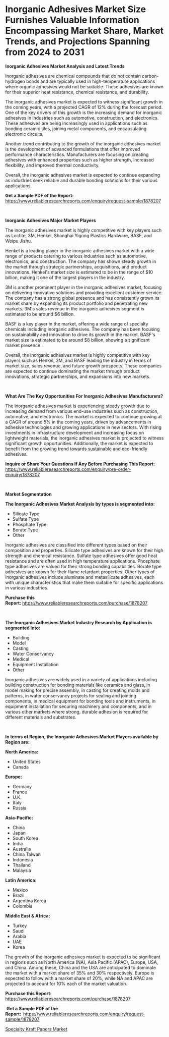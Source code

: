 <p><h1>Inorganic Adhesives Market Size Furnishes Valuable Information Encompassing Market Share, Market Trends, and Projections Spanning from 2024 to 2031</h1></p><p><strong>Inorganic Adhesives Market Analysis and Latest Trends</strong></p>
<p><p>Inorganic adhesives are chemical compounds that do not contain carbon-hydrogen bonds and are typically used in high-temperature applications where organic adhesives would not be suitable. These adhesives are known for their superior heat resistance, chemical resistance, and durability.</p><p>The inorganic adhesives market is expected to witness significant growth in the coming years, with a projected CAGR of 12% during the forecast period. One of the key drivers of this growth is the increasing demand for inorganic adhesives in industries such as automotive, construction, and electronics. These adhesives are being increasingly used in applications such as bonding ceramic tiles, joining metal components, and encapsulating electronic circuits.</p><p>Another trend contributing to the growth of the inorganic adhesives market is the development of advanced formulations that offer improved performance characteristics. Manufacturers are focusing on creating adhesives with enhanced properties such as higher strength, increased flexibility, and improved thermal conductivity.</p><p>Overall, the inorganic adhesives market is expected to continue expanding as industries seek reliable and durable bonding solutions for their various applications.</p></p>
<p><strong>Get a Sample PDF of the Report:&nbsp;</strong> <a href="https://www.reliableresearchreports.com/enquiry/request-sample/1878207">https://www.reliableresearchreports.com/enquiry/request-sample/1878207</a></p>
<p>&nbsp;</p>
<p><strong>Inorganic Adhesives Major Market Players</strong></p>
<p><p>The inorganic adhesives market is highly competitive with key players such as Loctite, 3M, Henkel, Shanghai Yigong Plastics Hardware, BASF, and Weipu Jishu. </p><p>Henkel is a leading player in the inorganic adhesives market with a wide range of products catering to various industries such as automotive, electronics, and construction. The company has shown steady growth in the market through strategic partnerships, acquisitions, and product innovations. Henkel's market size is estimated to be in the range of $10 billion, making it one of the largest players in the industry.</p><p>3M is another prominent player in the inorganic adhesives market, focusing on delivering innovative solutions and providing excellent customer service. The company has a strong global presence and has consistently grown its market share by expanding its product portfolio and penetrating new markets. 3M's sales revenue in the inorganic adhesives segment is estimated to be around $6 billion.</p><p>BASF is a key player in the market, offering a wide range of specialty chemicals including inorganic adhesives. The company has been focusing on sustainability and innovation to drive its growth in the market. BASF's market size is estimated to be around $8 billion, showing a significant market presence.</p><p>Overall, the inorganic adhesives market is highly competitive with key players such as Henkel, 3M, and BASF leading the industry in terms of market size, sales revenue, and future growth prospects. These companies are expected to continue dominating the market through product innovations, strategic partnerships, and expansions into new markets.</p></p>
<p>&nbsp;</p>
<p><strong>What Are The Key Opportunities For Inorganic Adhesives Manufacturers?</strong></p>
<p><p>The inorganic adhesives market is experiencing steady growth due to increasing demand from various end-use industries such as construction, automotive, and electronics. The market is expected to continue growing at a CAGR of around 5% in the coming years, driven by advancements in adhesive technologies and growing applications in new sectors. With rising investments in infrastructure development and increasing focus on lightweight materials, the inorganic adhesives market is projected to witness significant growth opportunities. Additionally, the market is expected to benefit from the growing trend towards sustainable and eco-friendly adhesives.</p></p>
<p><strong>Inquire or Share Your Questions If Any Before Purchasing This Report:</strong> <a href="https://www.reliableresearchreports.com/enquiry/pre-order-enquiry/1878207">https://www.reliableresearchreports.com/enquiry/pre-order-enquiry/1878207</a></p>
<p>&nbsp;</p>
<p><strong>Market Segmentation</strong></p>
<p><strong>The Inorganic Adhesives Market Analysis by types is segmented into:</strong></p>
<p><ul><li>Silicate Type</li><li>Sulfate Type</li><li>Phosphate Type</li><li>Borate Type</li><li>Other</li></ul></p>
<p><p>Inorganic adhesives are classified into different types based on their composition and properties. Silicate type adhesives are known for their high strength and chemical resistance. Sulfate type adhesives offer good heat resistance and are often used in high temperature applications. Phosphate type adhesives are valued for their strong bonding capabilities. Borate type adhesives are known for their flame retardant properties. Other types of inorganic adhesives include aluminate and metasilicate adhesives, each with unique characteristics that make them suitable for specific applications in various industries.</p></p>
<p><strong>Purchase this Report:&nbsp;</strong><a href="https://www.reliableresearchreports.com/purchase/1878207">https://www.reliableresearchreports.com/purchase/1878207</a></p>
<p>&nbsp;</p>
<p><strong>The Inorganic Adhesives Market Industry Research by Application is segmented into:</strong></p>
<p><ul><li>Building</li><li>Model</li><li>Casting</li><li>Water Conservancy</li><li>Medical</li><li>Equipment Installation</li><li>Other</li></ul></p>
<p><p>Inorganic adhesives are widely used in a variety of applications including building construction for bonding materials like ceramics and glass, in model making for precise assembly, in casting for creating molds and patterns, in water conservancy projects for sealing and jointing components, in medical equipment for bonding tools and instruments, in equipment installation for securing machinery and components, and in various other markets where strong, durable adhesion is required for different materials and substrates.</p></p>
<p>&nbsp;</p>
<p><strong>In terms of Region, the Inorganic Adhesives Market Players available by Region are:</strong></p>
<p>
    <p> <strong> North America: </strong>
        <ul>
            <li>United States</li>
            <li>Canada</li>
        </ul>
        </p> 
    <p> <strong> Europe: </strong>
        <ul>
            <li>Germany</li>
            <li>France</li>
            <li>U.K.</li>
            <li>Italy</li>
            <li>Russia</li>
        </ul>
        </p> 
    <p> <strong> Asia-Pacific: </strong>
        <ul>
            <li>China</li>
            <li>Japan</li>
            <li>South Korea</li>
            <li>India</li>
            <li>Australia</li>
            <li>China Taiwan</li>
            <li>Indonesia</li>
            <li>Thailand</li>
            <li>Malaysia</li>
        </ul>
        </p> 
    <p> <strong> Latin America: </strong>
        <ul>
            <li>Mexico</li>
            <li>Brazil</li>
            <li>Argentina Korea</li>
            <li>Colombia</li>
        </ul>
        </p> 
    <p> <strong> Middle East & Africa: </strong>
        <ul>
            <li>Turkey</li>
            <li>Saudi</li>
            <li>Arabia</li>
            <li>UAE</li>
            <li>Korea</li>
        </ul>
    </p>
    </p>
<p><p>The growth of the inorganic adhesives market is expected to be significant in regions such as North America (NA), Asia Pacific (APAC), Europe, USA, and China. Among these, China and the USA are anticipated to dominate the market with a market share of 35% and 30% respectively. Europe is expected to follow with a market share of 20%, while NA and APAC are projected to account for 10% each of the market valuation.</p></p>
<p><strong>Purchase this Report: </strong><a href="https://www.reliableresearchreports.com/purchase/1878207">https://www.reliableresearchreports.com/purchase/1878207</a></p>
<p>&nbsp;<strong>Get a Sample PDF of the Report:&nbsp;&nbsp;</strong><a href="https://www.reliableresearchreports.com/enquiry/request-sample/1878207">https://www.reliableresearchreports.com/enquiry/request-sample/1878207</a></p>
<p><strong></strong></p>
<p><p><a href="https://crocus-run-b5a.notion.site/Specialty-Kraft-Papers-Market-with-the-goal-of-estimating-the-market-size-and-future-growth-potentia-5216ddea7d9d43488001aba2acc45c57">Specialty Kraft Papers Market</a></p></p>